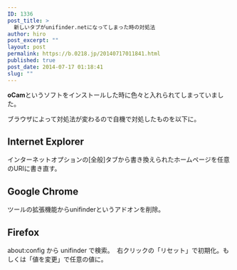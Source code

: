 ```yaml
---
ID: 1336
post_title: >
  新しいタブがunifinder.netになってしまった時の対処法
author: hiro
post_excerpt: ""
layout: post
permalink: https://b.0218.jp/20140717011841.html
published: true
post_date: 2014-07-17 01:18:41
slug: ""
---
```

<b>oCam</b>というソフトをインストールした時に色々と入れられてしまっていました。
<!--more-->
ブラウザによって対処法が変わるので自機で対処したものを以下に。

<h2>Internet Explorer</h2>
インターネットオプションの[全般]タブから書き換えられたホームページを任意のURIに書き直す。

<h2>Google Chrome</h2>
ツールの拡張機能からunifinderというアドオンを削除。

<h2>Firefox</h2>
about:config から unifinder で検索。
<img alt="" src="[cfview name='img_1']">
右クリックの「リセット」で初期化。もしくは「値を変更」で任意の値に。